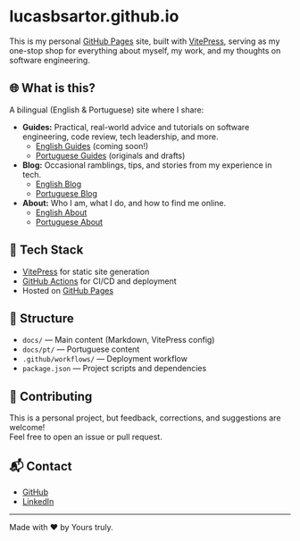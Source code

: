 # lucasbsartor.github.io

This is my personal [GitHub Pages](https://pages.github.com/) site, built with [VitePress](https://vitepress.dev), serving as my one-stop shop for everything about myself, my work, and my thoughts on software engineering.

## 🌐 What is this?

A bilingual (English & Portuguese) site where I share:

- **Guides:** Practical, real-world advice and tutorials on software engineering, code review, tech leadership, and more.
  - [English Guides](docs/guides.md) (coming soon!)
  - [Portuguese Guides](docs/pt/guides/index.md) (originals and drafts)
- **Blog:** Occasional ramblings, tips, and stories from my experience in tech.
  - [English Blog](docs/blog.md)
  - [Portuguese Blog](docs/pt/blog/index.md)
- **About:** Who I am, what I do, and how to find me online.
  - [English About](docs/about.md)
  - [Portuguese About](docs/pt/about.md)

## 🚀 Tech Stack

- [VitePress](https://vitepress.dev) for static site generation
- [GitHub Actions](.github/workflows/deploy.yml) for CI/CD and deployment
- Hosted on [GitHub Pages](https://lucasbsartor.github.io)

## 📁 Structure

- `docs/` — Main content (Markdown, VitePress config)
- `docs/pt/` — Portuguese content
- `.github/workflows/` — Deployment workflow
- `package.json` — Project scripts and dependencies

## 📝 Contributing

This is a personal project, but feedback, corrections, and suggestions are welcome!  
Feel free to open an issue or pull request.

## 📬 Contact

- [GitHub](https://github.com/lucasbsartor)
- [LinkedIn](https://www.linkedin.com/in/lucasbsartor/)

---

Made with ❤️ by Yours truly.

